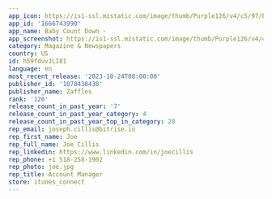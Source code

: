 ```yaml
---
app_icon: https://is1-ssl.mzstatic.com/image/thumb/Purple126/v4/c5/97/ba/c597baf2-a030-d28e-665b-e0040b90165d/AppIcon-0-0-1x_U007emarketing-0-10-0-85-220.png/1024x1024bb.png
app_id: '1666743990'
app_name: Baby Count Down ·
app_screenshot: https://is1-ssl.mzstatic.com/image/thumb/Purple126/v4/43/80/f4/4380f4da-4f7e-a931-7f02-18ae775d03f7/8102f7b8-ad5e-4e25-8093-2ebf24c7f0cd_Simulator_Screen_Shot_-_iPhone_11_Pro_Max_-_2023-01-27_at_20.05.58.png/1242x2688bb.png
category: Magazine & Newspapers
country: US
id: h59fduvJLI81
language: en
most_recent_release: '2023-10-24T00:00:00'
publisher_id: '1078438438'
publisher_name: Zaffles
rank: '126'
release_count_in_past_year: '7'
release_count_in_past_year_category: 4
release_count_in_past_year_top_in_category: 28
rep_email: joseph.cillis@bitrise.io
rep_first_name: Joe
rep_full_name: Joe Cillis
rep_linkedin: https://www.linkedin.com/in/joecillis
rep_phone: +1 518-258-1902
rep_photo: joe.jpg
rep_title: Account Manager
store: itunes_connect
---
```

